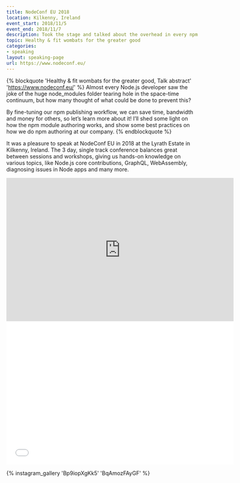 ```yaml
---
title: NodeConf EU 2018
location: Kilkenny, Ireland
event_start: 2018/11/5
event_end: 2018/11/7
description: Took the stage and talked about the overhead in every npm module out there
topic: Healthy & fit wombats for the greater good
categories:
- speaking
layout: speaking-page
url: https://www.nodeconf.eu/
---
```


{% blockquote 'Healthy & fit wombats for the greater good, Talk abstract' 'https://www.nodeconf.eu/' %}
Almost every Node.js developer saw the joke of the huge node_modules folder tearing hole in the space-time continuum, but how many thought of what could be done to prevent this?

By fine-tuning our npm publishing workflow, we can save time, bandwidth and money for others, so let’s learn more about it! I’ll shed some light on how the npm module authoring works, and show some best practices on how we do npm authoring at our company.
{% endblockquote %}

It was a pleasure to speak at NodeConf EU in 2018 at the Lyrath Estate in Kilkenny, Ireland. The 3 day, single track conference balances great between sessions and workshops, giving us hands-on knowledge on various topics, like Node.js core contributions, GraphQL, WebAssembly, diagnosing issues in Node apps and many more.

<iframe width="595" height="375" src="https://www.youtube.com/embed/V2V6gStgzvo" frameborder="0" gesture="media" allow="encrypted-media" allowfullscreen></iframe>

<iframe src="//www.slideshare.net/slideshow/embed_code/key/bsuyA2aRYCXz2e" width="595" height="375" frameborder="0" marginwidth="0" marginheight="0" scrolling="no" allowfullscreen> </iframe>


{% instagram_gallery 'Bp9iopXgKk5' 'BqAmozFAyGF' %}

